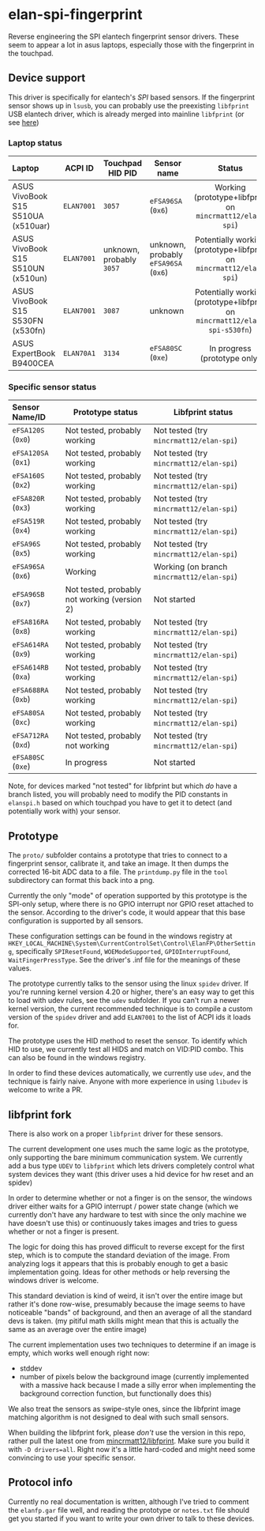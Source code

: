 # elan-spi-fingerprint

Reverse engineering the SPI elantech fingerprint sensor drivers. These seem to appear a lot in asus laptops, especially those with the fingerprint in the touchpad.

## Device support

This driver is specifically for elantech's _SPI_ based sensors. If the fingerprint sensor shows up in `lsusb`, you can probably use the
preexisting `libfprint` USB elantech driver, which is already merged into mainline `libfprint` (or see [here](https://github.com/iafilatov/libfprint))

### Laptop status

| Laptop | ACPI ID | Touchpad HID PID | Sensor name | Status | Notes |
| :------- | ---- | ---- | ------- | :--------: | :----------- |
| ASUS VivoBook S15 S510UA (x510uar) | `ELAN7001` | `3057` | `eFSA96SA` (`0x6`) | Working (prototype+libfprint on `mincrmatt12/elan-spi`) | |
| ASUS VivoBook S15 S510UN (x510un) | `ELAN7001` | unknown, probably `3057` | unknown, probably `eFSA96SA` (`0x6`) | Potentially working (prototype+libfprint on `mincrmatt12/elan-spi`) | See [#1](https://github.com/mincrmatt12/elan-spi-fingerprint/issues/1#issuecomment-748479266) |
| ASUS VivoBook S15 S530FN (x530fn) | `ELAN7001` | `3087` | unknown | Potentially working (prototype+libfprint on `mincrmatt12/elan-spi-s530fn`) | See [#1](https://github.com/mincrmatt12/elan-spi-fingerprint/issues/1#issue-703963799) |
| ASUS ExpertBook B9400CEA | `ELAN70A1` | `3134` | `eFSA80SC` (`0xe`) | In progress (prototype only) | See [#2](https://github.com/mincrmatt12/elan-spi-fingerprint/issues/2) |

### Specific sensor status

| Sensor Name/ID | Prototype status | Libfprint status |
| :------- | -------- | --------------- |
| `eFSA120S` (`0x0`) | Not tested, probably working | Not tested (try `mincrmatt12/elan-spi`) |
| `eFSA120SA` (`0x1`) | Not tested, probably working | Not tested (try `mincrmatt12/elan-spi`) |
| `eFSA160S` (`0x2`) | Not tested, probably working | Not tested (try `mincrmatt12/elan-spi`) |
| `eFSA820R` (`0x3`) | Not tested, probably working | Not tested (try `mincrmatt12/elan-spi`) |
| `eFSA519R` (`0x4`) | Not tested, probably working | Not tested (try `mincrmatt12/elan-spi`) |
| `eFSA96S` (`0x5`) | Not tested, probably working | Not tested (try `mincrmatt12/elan-spi`) |
| `eFSA96SA` (`0x6`) | Working | Working (on branch `mincrmatt12/elan-spi`) |
| `eFSA96SB` (`0x7`) | Not tested, probably not working (version 2) | Not started |
| `eFSA816RA` (`0x8`) | Not tested, probably working | Not tested (try `mincrmatt12/elan-spi`) |
| `eFSA614RA` (`0x9`) | Not tested, probably working | Not tested (try `mincrmatt12/elan-spi`) |
| `eFSA614RB` (`0xa`) | Not tested, probably working | Not tested (try `mincrmatt12/elan-spi`) |
| `eFSA688RA` (`0xb`) | Not tested, probably working | Not tested (try `mincrmatt12/elan-spi`) |
| `eFSA80SA` (`0xc`) | Not tested, probably working | Not tested (try `mincrmatt12/elan-spi`) |
| `eFSA712RA` (`0xd`) | Not tested, probably not working | Not tested (try `mincrmatt12/elan-spi`) |
| `eFSA80SC` (`0xe`) | In progress | Not started |

Note, for devices marked "not tested" for libfprint but which _do_ have a branch listed, you will probably need to modify the PID constants in `elanspi.h` based on which touchpad you have to get it to detect (and potentially work with) your
sensor.

## Prototype

The `proto/` subfolder contains a prototype that tries to connect to a fingerprint sensor, calibrate it, and take an image. It then dumps the corrected 16-bit ADC data to a file. The `printdump.py` file in the `tool` subdirectory
can format this back into a png.

Currently the only "mode" of operation supported by this prototype is the SPI-only setup, where there is no GPIO interrupt nor GPIO reset attached to the sensor. According to the driver's code, it would appear that this base configuration
is supported by all sensors.

These configuration settings can be found in the windows registry at `HKEY_LOCAL_MACHINE\System\CurrentControlSet\Control\ElanFP\OtherSetting`, specifically `SPIResetFound`, `WOEModeSupported`, `GPIOInterruptFound`, `WaitFingerPressType`.
See the driver's .inf file for the meanings of these values.

The prototype currently talks to the sensor using the linux `spidev` driver. If you're running kernel version 4.20 or higher, there's an easy way to get this to load with udev rules, see the `udev` subfolder. If you can't run a newer
kernel version, the current recommended technique is to compile a custom version of the `spidev` driver and add `ELAN7001` to the list of ACPI ids it loads for.

The prototype uses the HID method to reset the sensor. To identify which HID to use, we currently test all HIDS and match on VID:PID combo. This can also be found in the windows registry.

In order to find these devices automatically, we currently use `udev`, and the technique is fairly naive. Anyone with more experience in using `libudev` is welcome to write a PR.

## libfprint fork

There is also work on a proper `libfprint` driver for these sensors.

The current development one uses much the same logic as the prototype, only supporting the bare minimum communication system. 
We currently add a bus type `UDEV` to `libfprint` which lets drivers completely control what system devices they want (this driver uses a hid device for hw reset and an spidev)

In order to determine whether or not a finger is on the sensor, the windows driver either waits for a GPIO interrupt / power state change (which we currently don't have any hardware to test with since the only machine we have doesn't use this)
or continuously takes images and tries to guess whether or not a finger is present.

The logic for doing this has proved difficult to reverse except for the first step, which is to compute the standard deviation of the image. From analyzing logs it appears that this is probably enough to get a basic implementation going.
Ideas for other methods or help reversing the windows driver is welcome.

This standard deviation is kind of weird, it isn't over the entire image but rather it's done row-wise, presumably because the image seems to have noticeable "bands" of background, and then an average of all the standard devs
is taken. (my pitiful math skills might mean that this is actually the same as an average over the entire image)

The current implementation uses two techniques to determine if an image is empty, which works well enough right now:

- stddev
- number of pixels below the background image (currently implemented with a massive hack because I made a silly error when implementing the background correction function, but functionally does this)

We also treat the sensors as swipe-style ones, since the libfprint image matching algorithm is not designed to deal with such small sensors.

When building the libfprint fork, please _don't_ use the version in this repo, rather pull the latest one from [mincrmatt12/libfprint](https://github.com/mincrmatt12/libfprint). Make sure you build it with `-D drivers=all`.
Right now it's a little hard-coded and might need some convincing to use your specific sensor.

## Protocol info

Currently no real documentation is written, although I've tried to comment the `elanfp.gar` file well, and reading the prototype or `notes.txt` file should get you started if you want to write your own driver to talk to these devices.
